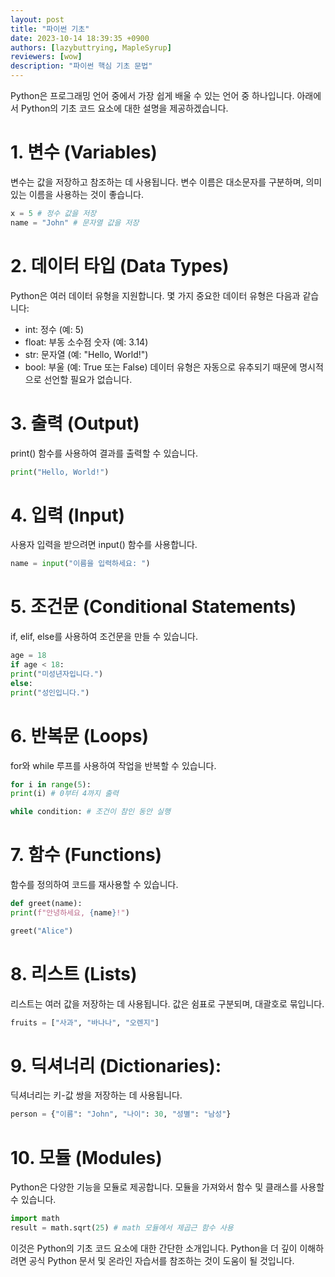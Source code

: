 ```yaml
---
layout: post
title: "파이썬 기초"
date: 2023-10-14 18:39:35 +0900
authors: [lazybuttrying, MapleSyrup]
reviewers: [wow]
description: "파이썬 핵심 기초 문법"
---
```


Python은 프로그래밍 언어 중에서 가장 쉽게 배울 수 있는 언어 중 하나입니다. 아래에서 Python의 기초 코드 요소에 대한 설명을 제공하겠습니다.

# 1. 변수 (Variables)

변수는 값을 저장하고 참조하는 데 사용됩니다. 변수 이름은 대소문자를 구분하며, 의미 있는 이름을 사용하는 것이 좋습니다.

```python
x = 5 # 정수 값을 저장
name = "John" # 문자열 값을 저장
```

# 2. 데이터 타입 (Data Types)

Python은 여러 데이터 유형을 지원합니다. 몇 가지 중요한 데이터 유형은 다음과 같습니다:

- int: 정수 (예: 5)
- float: 부동 소수점 숫자 (예: 3.14)
- str: 문자열 (예: "Hello, World!")
- bool: 부울 (예: True 또는 False)
  데이터 유형은 자동으로 유추되기 때문에 명시적으로 선언할 필요가 없습니다.

# 3. 출력 (Output)

print() 함수를 사용하여 결과를 출력할 수 있습니다.

```python
print("Hello, World!")
```

# 4. 입력 (Input)

사용자 입력을 받으려면 input() 함수를 사용합니다.

```python
name = input("이름을 입력하세요: ")
```

# 5. 조건문 (Conditional Statements)

if, elif, else를 사용하여 조건문을 만들 수 있습니다.

```python
age = 18
if age < 18:
print("미성년자입니다.")
else:
print("성인입니다.")
```

# 6. 반복문 (Loops)

for와 while 루프를 사용하여 작업을 반복할 수 있습니다.

```python
for i in range(5):
print(i) # 0부터 4까지 출력

while condition: # 조건이 참인 동안 실행
```

# 7. 함수 (Functions)

함수를 정의하여 코드를 재사용할 수 있습니다.

```python
def greet(name):
print(f"안녕하세요, {name}!")

greet("Alice")
```

# 8. 리스트 (Lists)

리스트는 여러 값을 저장하는 데 사용됩니다. 값은 쉼표로 구분되며, 대괄호로 묶입니다.

```python
fruits = ["사과", "바나나", "오렌지"]
```

# 9. 딕셔너리 (Dictionaries):

딕셔너리는 키-값 쌍을 저장하는 데 사용됩니다.

```python
person = {"이름": "John", "나이": 30, "성별": "남성"}
```

# 10. 모듈 (Modules)

Python은 다양한 기능을 모듈로 제공합니다. 모듈을 가져와서 함수 및 클래스를 사용할 수 있습니다.

```python
import math
result = math.sqrt(25) # math 모듈에서 제곱근 함수 사용
```

이것은 Python의 기초 코드 요소에 대한 간단한 소개입니다. Python을 더 깊이 이해하려면 공식 Python 문서 및 온라인 자습서를 참조하는 것이 도움이 될 것입니다.
